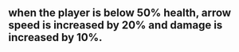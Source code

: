 when the player is below 50% health, arrow speed is increased by 20% and damage is increased by 10%.
--
